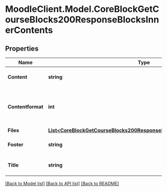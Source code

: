# MoodleClient.Model.CoreBlockGetCourseBlocks200ResponseBlocksInnerContents

## Properties

Name | Type | Description | Notes
------------ | ------------- | ------------- | -------------
**Content** | **string** | Block contents. | [default to "null"]
**Contentformat** | **int** | content format (1 &#x3D; HTML, 0 &#x3D; MOODLE, 2 &#x3D; PLAIN, or 4 &#x3D; MARKDOWN) | [default to null]
**Files** | [**List&lt;CoreBlockGetCourseBlocks200ResponseBlocksInnerContentsFilesInner&gt;**](CoreBlockGetCourseBlocks200ResponseBlocksInnerContentsFilesInner.md) |  | 
**Footer** | **string** | Block footer. | [default to "null"]
**Title** | **string** | Block title. | [default to "null"]

[[Back to Model list]](../README.md#documentation-for-models) [[Back to API list]](../README.md#documentation-for-api-endpoints) [[Back to README]](../README.md)

